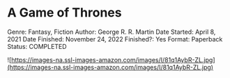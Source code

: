 # A Game of Thrones

Genre: Fantasy, Fiction
Author: George R. R. Martin
Date Started: April 8, 2021
Date Finished: November 24, 2022
Finished?: Yes
Format: Paperback
Status: COMPLETED

![https://images-na.ssl-images-amazon.com/images/I/81q1AybR-ZL.jpg](https://images-na.ssl-images-amazon.com/images/I/81q1AybR-ZL.jpg)